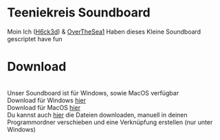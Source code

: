 # Teeniekreis Soundboard
Moin Ich (<a href="https://github.com/h6ck3d" target="_blank">H6ck3d</a>) & <a href="https://github.com/OverTheSea1" target="_blank">OverTheSea1</a> Haben dieses Kleine Soundboard gescriptet have fun
<br>
# Download
<br>Unser Soundboard ist für Windows, sowie MacOS verfügbar
<br>Download für Windows <a href="https://www.dropbox.com/s/i0ezlc00bjwbqb8/Soundboard%20Install.exe?dl=0" target="_blank">hier</a> 
<br>Download für MacOS <a href="https://www.dropbox.com/s/te3ybqu568eoynm/Soundboard.zip?dl=0" target="_blank">hier</a>
<br>Du kannst auch <a href="https://github.com/Stupid-Clan/WindowsFolderDownload/archive/master.zip" target="_blank">hier</a> die Dateien downloaden, manuell in deinen Programmordner verschieben und eine Verknüpfung erstellen (nur unter Windows)
 

